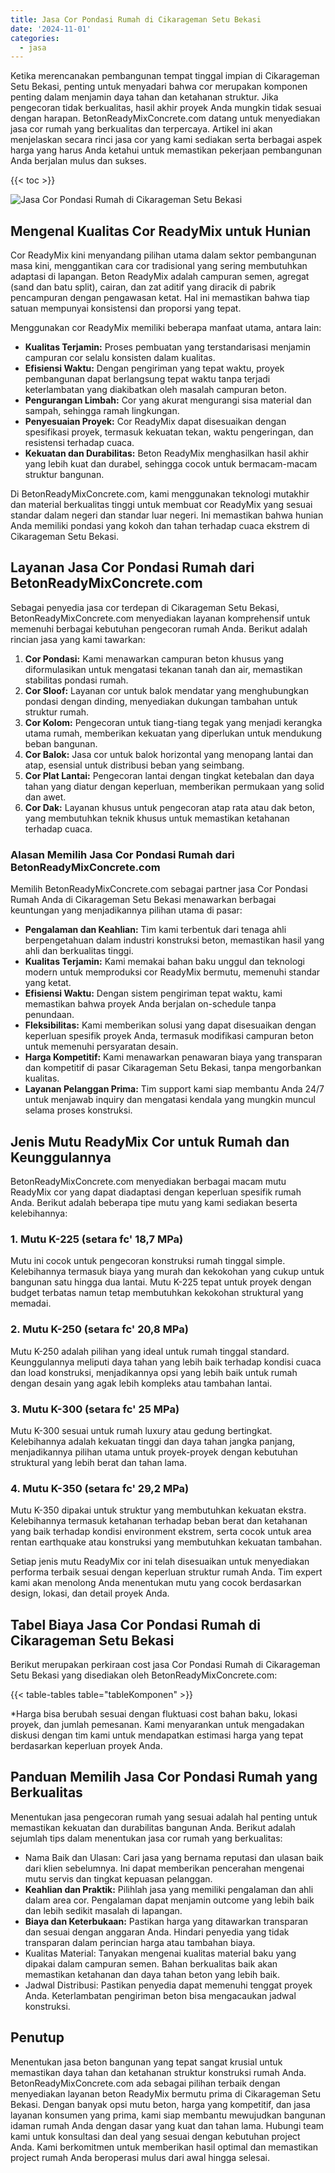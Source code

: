 ```yaml
---
title: Jasa Cor Pondasi Rumah di Cikarageman Setu Bekasi
date: '2024-11-01'
categories:
  - jasa
---
```


Ketika merencanakan pembangunan tempat tinggal impian di Cikarageman Setu Bekasi, penting untuk menyadari bahwa cor merupakan komponen penting dalam menjamin daya tahan dan ketahanan struktur. Jika pengecoran tidak berkualitas, hasil akhir proyek Anda mungkin tidak sesuai dengan harapan. BetonReadyMixConcrete.com datang untuk menyediakan jasa cor rumah yang berkualitas dan terpercaya. Artikel ini akan menjelaskan secara rinci jasa cor yang kami sediakan serta berbagai aspek harga yang harus Anda ketahui untuk memastikan pekerjaan pembangunan Anda berjalan mulus dan sukses.

{{< toc >}}

![Jasa Cor Pondasi Rumah di Cikarageman Setu Bekasi](https://betoncor8.github.io/cor/harga-beton-readymix-concrete%20(32).png)

## Mengenal Kualitas Cor ReadyMix untuk Hunian

Cor ReadyMix kini menyandang pilihan utama dalam sektor pembangunan masa kini, menggantikan cara cor tradisional yang sering membutuhkan adaptasi di lapangan. Beton ReadyMix adalah campuran semen, agregat (sand dan batu split), cairan, dan zat aditif yang diracik di pabrik pencampuran dengan pengawasan ketat. Hal ini memastikan bahwa tiap satuan mempunyai konsistensi dan proporsi yang tepat.

Menggunakan cor ReadyMix memiliki beberapa manfaat utama, antara lain:

- **Kualitas Terjamin:** Proses pembuatan yang terstandarisasi menjamin campuran cor selalu konsisten dalam kualitas.
- **Efisiensi Waktu:** Dengan pengiriman yang tepat waktu, proyek pembangunan dapat berlangsung tepat waktu tanpa terjadi keterlambatan yang diakibatkan oleh masalah campuran beton.
- **Pengurangan Limbah:** Cor yang akurat mengurangi sisa material dan sampah, sehingga ramah lingkungan.
- **Penyesuaian Proyek:** Cor ReadyMix dapat disesuaikan dengan spesifikasi proyek, termasuk kekuatan tekan, waktu pengeringan, dan resistensi terhadap cuaca.
- **Kekuatan dan Durabilitas:** Beton ReadyMix menghasilkan hasil akhir yang lebih kuat dan durabel, sehingga cocok untuk bermacam-macam struktur bangunan.

Di BetonReadyMixConcrete.com, kami menggunakan teknologi mutakhir dan material berkualitas tinggi untuk membuat cor ReadyMix yang sesuai standar dalam negeri dan standar luar negeri. Ini memastikan bahwa hunian Anda memiliki pondasi yang kokoh dan tahan terhadap cuaca ekstrem di Cikarageman Setu Bekasi.

## Layanan Jasa Cor Pondasi Rumah dari BetonReadyMixConcrete.com

Sebagai penyedia jasa cor terdepan di Cikarageman Setu Bekasi, BetonReadyMixConcrete.com menyediakan layanan komprehensif untuk memenuhi berbagai kebutuhan pengecoran rumah Anda. Berikut adalah rincian jasa yang kami tawarkan:

1. **Cor Pondasi:** Kami menawarkan campuran beton khusus yang diformulasikan untuk mengatasi tekanan tanah dan air, memastikan stabilitas pondasi rumah.
2. **Cor Sloof:** Layanan cor untuk balok mendatar yang menghubungkan pondasi dengan dinding, menyediakan dukungan tambahan untuk struktur rumah.
3. **Cor Kolom:** Pengecoran untuk tiang-tiang tegak yang menjadi kerangka utama rumah, memberikan kekuatan yang diperlukan untuk mendukung beban bangunan.
4. **Cor Balok:** Jasa cor untuk balok horizontal yang menopang lantai dan atap, esensial untuk distribusi beban yang seimbang.
5. **Cor Plat Lantai:** Pengecoran lantai dengan tingkat ketebalan dan daya tahan yang diatur dengan keperluan, memberikan permukaan yang solid dan awet.
6. **Cor Dak:** Layanan khusus untuk pengecoran atap rata atau dak beton, yang membutuhkan teknik khusus untuk memastikan ketahanan terhadap cuaca.

### Alasan Memilih Jasa Cor Pondasi Rumah dari BetonReadyMixConcrete.com

Memilih BetonReadyMixConcrete.com sebagai partner jasa Cor Pondasi Rumah Anda di Cikarageman Setu Bekasi menawarkan berbagai keuntungan yang menjadikannya pilihan utama di pasar:

- **Pengalaman dan Keahlian:** Tim kami terbentuk dari tenaga ahli berpengetahuan dalam industri konstruksi beton, memastikan hasil yang ahli dan berkualitas tinggi.
- **Kualitas Terjamin:** Kami memakai bahan baku unggul dan teknologi modern untuk memproduksi cor ReadyMix bermutu, memenuhi standar yang ketat.
- **Efisiensi Waktu:** Dengan sistem pengiriman tepat waktu, kami memastikan bahwa proyek Anda berjalan on-schedule tanpa penundaan.
- **Fleksibilitas:** Kami memberikan solusi yang dapat disesuaikan dengan keperluan spesifik proyek Anda, termasuk modifikasi campuran beton untuk memenuhi persyaratan desain.
- **Harga Kompetitif:** Kami menawarkan penawaran biaya yang transparan dan kompetitif di pasar Cikarageman Setu Bekasi, tanpa mengorbankan kualitas.
- **Layanan Pelanggan Prima:** Tim support kami siap membantu Anda 24/7 untuk menjawab inquiry dan mengatasi kendala yang mungkin muncul selama proses konstruksi.

## Jenis Mutu ReadyMix Cor untuk Rumah dan Keunggulannya

BetonReadyMixConcrete.com menyediakan berbagai macam mutu ReadyMix cor yang dapat diadaptasi dengan keperluan spesifik rumah Anda. Berikut adalah beberapa tipe mutu yang kami sediakan beserta kelebihannya:

### 1\. Mutu K-225 (setara fc' 18,7 MPa)

Mutu ini cocok untuk pengecoran konstruksi rumah tinggal simple. Kelebihannya termasuk biaya yang murah dan kekokohan yang cukup untuk bangunan satu hingga dua lantai. Mutu K-225 tepat untuk proyek dengan budget terbatas namun tetap membutuhkan kekokohan struktural yang memadai.

### 2\. Mutu K-250 (setara fc' 20,8 MPa)

Mutu K-250 adalah pilihan yang ideal untuk rumah tinggal standard. Keunggulannya meliputi daya tahan yang lebih baik terhadap kondisi cuaca dan load konstruksi, menjadikannya opsi yang lebih baik untuk rumah dengan desain yang agak lebih kompleks atau tambahan lantai.

### 3\. Mutu K-300 (setara fc' 25 MPa)

Mutu K-300 sesuai untuk rumah luxury atau gedung bertingkat. Kelebihannya adalah kekuatan tinggi dan daya tahan jangka panjang, menjadikannya pilihan utama untuk proyek-proyek dengan kebutuhan struktural yang lebih berat dan tahan lama.

### 4\. Mutu K-350 (setara fc' 29,2 MPa)

Mutu K-350 dipakai untuk struktur yang membutuhkan kekuatan ekstra. Kelebihannya termasuk ketahanan terhadap beban berat dan ketahanan yang baik terhadap kondisi environment ekstrem, serta cocok untuk area rentan earthquake atau konstruksi yang membutuhkan kekuatan tambahan.

Setiap jenis mutu ReadyMix cor ini telah disesuaikan untuk menyediakan performa terbaik sesuai dengan keperluan struktur rumah Anda. Tim expert kami akan menolong Anda menentukan mutu yang cocok berdasarkan design, lokasi, dan detail proyek Anda.

## Tabel Biaya Jasa Cor Pondasi Rumah di Cikarageman Setu Bekasi

Berikut merupakan perkiraan cost jasa Cor Pondasi Rumah di Cikarageman Setu Bekasi yang disediakan oleh BetonReadyMixConcrete.com:

{{< table-tables table="tableKomponen" >}}

\*Harga bisa berubah sesuai dengan fluktuasi cost bahan baku, lokasi proyek, dan jumlah pemesanan. Kami menyarankan untuk mengadakan diskusi dengan tim kami untuk mendapatkan estimasi harga yang tepat berdasarkan keperluan proyek Anda.

## Panduan Memilih Jasa Cor Pondasi Rumah yang Berkualitas

Menentukan jasa pengecoran rumah yang sesuai adalah hal penting untuk memastikan kekuatan dan durabilitas bangunan Anda. Berikut adalah sejumlah tips dalam menentukan jasa cor rumah yang berkualitas:

- Nama Baik dan Ulasan: Cari jasa yang bernama reputasi dan ulasan baik dari klien sebelumnya. Ini dapat memberikan pencerahan mengenai mutu servis dan tingkat kepuasan pelanggan.
- **Keahlian dan Praktik:** Pilihlah jasa yang memiliki pengalaman dan ahli dalam area cor. Pengalaman dapat menjamin outcome yang lebih baik dan lebih sedikit masalah di lapangan.
- **Biaya dan Keterbukaan:** Pastikan harga yang ditawarkan transparan dan sesuai dengan anggaran Anda. Hindari penyedia yang tidak transparan dalam perincian harga atau tambahan biaya.
- Kualitas Material: Tanyakan mengenai kualitas material baku yang dipakai dalam campuran semen. Bahan berkualitas baik akan memastikan ketahanan dan daya tahan beton yang lebih baik.
- Jadwal Distribusi: Pastikan penyedia dapat memenuhi tenggat proyek Anda. Keterlambatan pengiriman beton bisa mengacaukan jadwal konstruksi.

## Penutup

Menentukan jasa beton bangunan yang tepat sangat krusial untuk memastikan daya tahan dan ketahanan struktur konstruksi rumah Anda. BetonReadyMixConcrete.com ada sebagai pilihan terbaik dengan menyediakan layanan beton ReadyMix bermutu prima di Cikarageman Setu Bekasi. Dengan banyak opsi mutu beton, harga yang kompetitif, dan jasa layanan konsumen yang prima, kami siap membantu mewujudkan bangunan idaman rumah Anda dengan dasar yang kuat dan tahan lama. Hubungi team kami untuk konsultasi dan deal yang sesuai dengan kebutuhan project Anda. Kami berkomitmen untuk memberikan hasil optimal dan memastikan project rumah Anda beroperasi mulus dari awal hingga selesai.
